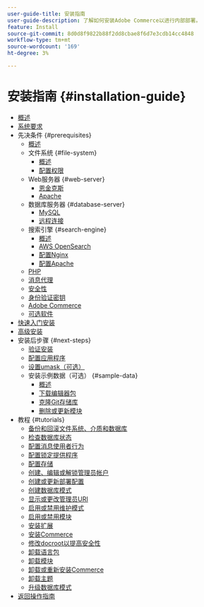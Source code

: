 ```yaml
---
user-guide-title: 安装指南
user-guide-description: 了解如何安装Adobe Commerce以进行内部部署。
feature: Install
source-git-commit: 8d0d8f9822b88f2dd8cbae8f6d7e3cdb14cc4848
workflow-type: tm+mt
source-wordcount: '169'
ht-degree: 3%

---
```



# 安装指南 {#installation-guide}

- [概述](overview.md)
- [系统要求](system-requirements.md)
- 先决条件 {#prerequisites}
   - [概述](prerequisites/overview.md)
   - 文件系统 {#file-system}
      - [概述](prerequisites/file-system/overview.md)
      - [配置权限](prerequisites/file-system/configure-permissions.md)
   - Web服务器 {#web-server}
      - [恩金克斯](prerequisites/web-server/nginx.md)
      - [Apache](prerequisites/web-server/apache.md)
   - 数据库服务器 {#database-server}
      - [MySQL](prerequisites/database/mysql.md)
      - [远程连接](prerequisites/database/mysql-remote.md)
   - 搜索引擎 {#search-engine}
      - [概述](prerequisites/search-engine/overview.md)
      - [AWS OpenSearch](prerequisites/search-engine/aws-opensearch.md)
      - [配置Nginx](prerequisites/search-engine/configure-nginx.md)
      - [配置Apache](prerequisites/search-engine/configure-apache.md)
   - [PHP](prerequisites/php-settings.md)
   - [消息代理](prerequisites/rabbitmq.md)
   - [安全性](prerequisites/security.md)
   - [身份验证密钥](prerequisites/authentication-keys.md)
   - [Adobe Commerce](prerequisites/commerce.md)
   - [可选软件](prerequisites/optional-software.md)
- [快速入门安装](composer.md)
- [高级安装](advanced.md)
- 安装后步骤 {#next-steps}
   - [验证安装](next-steps/verify.md)
   - [配置应用程序](next-steps/configuration.md)
   - [设置umask（可选）](next-steps/set-umask.md)
   - 安装示例数据（可选） {#sample-data}
      - [概述](sample-data/overview.md)
      - [下载编辑器包](sample-data/composer-packages.md)
      - [克隆Git存储库](sample-data/git-repositories.md)
      - [删除或更新模块](sample-data/remove-or-update.md)
- 教程 {#tutorials}
   - [备份和回滚文件系统、介质和数据库](tutorials/backup.md)
   - [检查数据库状态](tutorials/database-status.md)
   - [配置消息使用者行为](tutorials/message-consumers.md)
   - [配置锁定提供程序](tutorials/lock-provider.md)
   - [配置存储](tutorials/store.md)
   - [创建、编辑或解锁管理员帐户](tutorials/admin.md)
   - [创建或更新部署配置](tutorials/deployment.md)
   - [创建数据库模式](tutorials/database.md)
   - [显示或更改管理员URI](tutorials/admin-uri.md)
   - [启用或禁用维护模式](tutorials/maintenance-mode.md)
   - [启用或禁用模块](tutorials/manage-modules.md)
   - [安装扩展](tutorials/extensions.md)
   - [安装Commerce](tutorials/install.md)
   - [修改docroot以提高安全性](tutorials/docroot.md)
   - [卸载语言包](tutorials/language-packages.md)
   - [卸载模块](tutorials/uninstall-modules.md)
   - [卸载或重新安装Commerce](tutorials/uninstall.md)
   - [卸载主题](tutorials/themes.md)
   - [升级数据库模式](tutorials/database-upgrade.md)
- [返回操作指南](https://experienceleague.adobe.com/docs/commerce-operations/operational-guides/home.html?lang=zh-Hans)
